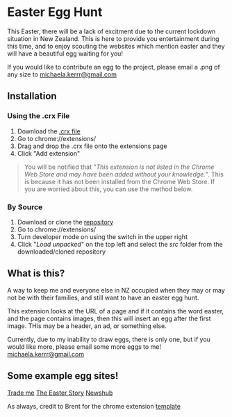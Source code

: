 # Easter Egg Hunt
This Easter, there will be a lack of excitment due to the current lockdown situation in New Zealand.  This is here to provide you entertainment during this time, and to enjoy scouting the websites which mention easter and they will have a beautiful egg waiting for you!

If you would like to contribute an egg to the project, please email a .png of any size to michaela.kerrr@gmail.com



## Installation
### Using the .crx File
1. Download the [.crx file](https://github.com/michaelakerr/easter-egg-hunt/blob/master/easter-egg-hunt.crx)
2. Go to chrome://extensions/
3. Drag and drop the .crx file onto the extensions page
4. Click "Add extension"

> You will be notified that "*This extension is not listed in the Chrome Web Store and may have been added without your knowledge.*". This is because it has not been installed from the Chrome Web Store. If you are worried about this, you can use the method below.

### By Source
1. Download or clone the [repository](https://github.com/michaelakerr/easter-egg-hunt)
2. Go to chrome://extensions/
3. Turn developer mode on using the switch in the upper right
4. Click "*Load unpacked*" on the top left and select the *src* folder from the downloaded/cloned repository

## What is this?
A way to keep me and everyone else in NZ occupied when they may or may not be with their families, and still want to have an easter egg hunt.

This extension looks at the URL of a page and if it contains the word easter, and the page contains images, then this will insert an egg after the first image.  THis may be a header, an ad, or something else. 

Currently, due to my inability to draw eggs, there is only one, but if you would like more, please email some more eggs to me!
michaela.kerrr@gmail.com

## Some example egg sites!

[Trade me](https://newsroom.trademe.co.nz/articles/five-ways-to-nail-your-easter-game/)
[The Easter Story](https://www.kiwifamilies.co.nz/2013/03/the-easter-story/)
[Newshub](https://www.newshub.co.nz/home/lifestyle/2019/04/easter-explained-an-idiot-s-guide-to-the-holiday.html)

As always, credit to Brent for the chrome extension [template](https://github.com/brentvollebregt/uow-moodle-rwa-ignorer)
